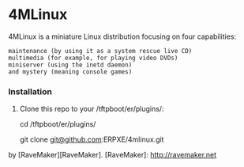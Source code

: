 4MLinux
=======

4MLinux is a miniature Linux distribution focusing on four capabilities:

	maintenance (by using it as a system rescue live CD)
	multimedia (for example, for playing video DVDs)
	miniserver (using the inetd daemon)
	and mystery (meaning console games)

### Installation

1. Clone this repo to your /tftpboot/er/plugins/:

	cd /tftpboot/er/plugins/
	
	git clone git@github.com:ERPXE/4mlinux.git

by [RaveMaker][RaveMaker].
[RaveMaker]: http://ravemaker.net
